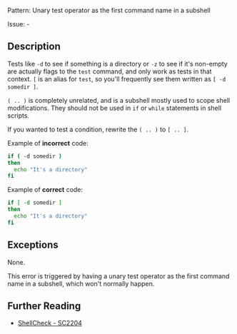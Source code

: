 Pattern: Unary test operator as the first command name in a subshell

Issue: -

## Description

Tests like `-d` to see if something is a directory or `-z` to see if it's non-empty are actually flags to the `test` command, and only work as tests in that context. `[` is an alias for `test`, so you'll frequently see them written as `[ -d somedir ]`.

`( .. )` is completely unrelated, and is a subshell mostly used to scope shell modifications. They should not be used in `if` or `while` statements in shell scripts.

If you wanted to test a condition, rewrite the `( .. )` to `[ .. ]`. 

Example of **incorrect** code:

```sh
if ( -d somedir )
then
  echo "It's a directory"
fi
```

Example of **correct** code:

```sh
if [ -d somedir ]
then
  echo "It's a directory"
fi
```

## Exceptions

None. 

This error is triggered by having a unary test operator as the first command name in a subshell, which won't normally happen.

## Further Reading

* [ShellCheck - SC2204](https://github.com/koalaman/shellcheck/wiki/SC2204)
